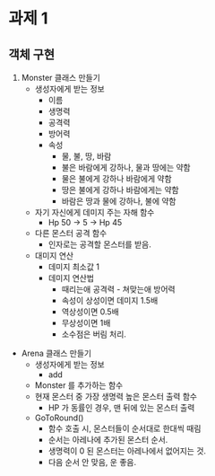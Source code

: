 # 과제 1

## 객체 구현

1. Monster 클래스 만들기
	* 생성자에게 받는 정보
		- 이름
		- 생명력
		- 공격력
		- 방어력
		- 속성
			- 물, 불, 땅, 바람
			- 불은 바람에게 강하나, 물과 땅에는 약함
			- 물은 불에게 강하나 바람에게 약함
			- 땅은 불에게 강하나 바람에게는 약함
			- 바람은 땅과 물에 강하나, 불에 약함
	* 자기 자신에게 데미지 주는 자해 함수
		- Hp 50 -> 5 -> Hp 45
	* 다른 몬스터 공격 함수
		- 인자로는 공격할 몬스터를 받음.
	* 대미지 연산
		- 데미지 최소값 1
		- 데미지 연산법
			- 때리는애 공격력 - 쳐맞는애 방어력
			- 속성이 상성이면 데미지 1.5배
			- 역상성이면 0.5배
			- 무상성이면 1배
			- 소수점은 버림 처리.

- Arena 클래스 만들기
	* 생성자에게 받는 정보
		- add
	* Monster 를 추가하는 함수
	* 현재 몬스터 중 가장 생명력 높은 몬스터 출력 함수
		- HP 가 동률인 경우, 맨 뒤에 있는 몬스터 출력
	* GoToRound()
		- 함수 호출 시, 몬스터들이 순서대로 한대씩 때림
		- 순서는 아레나에 추가된 몬스터 순서.
		- 생명력이 0 된 몬스터는 아레나에서 없어지는 것.
		- 다음 순서 안 맞음, 운 좋음.